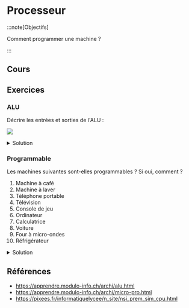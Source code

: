 # Processeur

:::note[Objectifs]

Comment programmer une machine ?

:::

## Cours

<Reaveal name="1m-arch-processeur" />

## Exercices

### ALU

Décrire les entrées et sorties de l'ALU :

![](https://upload.wikimedia.org/wikipedia/commons/8/82/ALU_symbol.svg)

<details>
<summary>Solution</summary>

- Entrées :
  - A, B : opérandes (les deux valeurs à traiter)
  - F : fonction (choix de l'opération)
- Sorties :
  - R : résultat (de l'opération choisie par F et appliquée à A et B)
  - D : drapeau (dépassement, zéro, &hellip;)

</details>

### Programmable

Les machines suivantes sont-elles programmables ? Si oui, comment ?

1. Machine à café
2. Machine à laver
3. Téléphone portable
4. Télévision
5. Console de jeu
6. Ordinateur
7. Calculatrice
8. Voiture
9. Four à micro-ondes
10. Réfrigérateur

<details>
<summary>Solution</summary>

1. Non
2. Non
3. Oui, en installant des applications
4. Non, sauf si c'est une Smart TV (applications)
5. Oui, en installant des jeux
6. Oui, en écrivant des programmes
7. Non, sauf si c'est une calculatrice programmable
8. Non, sauf si elle peut être mise à jour
9. Non
10. Non

</details>

## Références

- https://apprendre.modulo-info.ch/archi/alu.html
- https://apprendre.modulo-info.ch/archi/micro-pro.html
- https://pixees.fr/informatiquelycee/n_site/nsi_prem_sim_cpu.html
